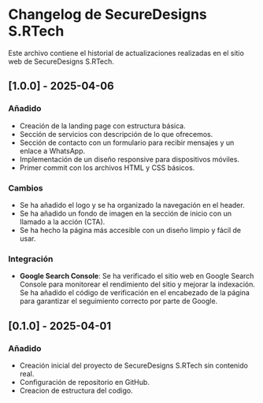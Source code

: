 # Changelog de SecureDesigns S.RTech

Este archivo contiene el historial de actualizaciones realizadas en el sitio web de SecureDesigns S.RTech.

## [1.0.0] - 2025-04-06
### Añadido
- Creación de la landing page con estructura básica.
- Sección de servicios con descripción de lo que ofrecemos.
- Sección de contacto con un formulario para recibir mensajes y un enlace a WhatsApp.
- Implementación de un diseño responsive para dispositivos móviles.
- Primer commit con los archivos HTML y CSS básicos.

### Cambios
- Se ha añadido el logo y se ha organizado la navegación en el header.
- Se ha añadido un fondo de imagen en la sección de inicio con un llamado a la acción (CTA).
- Se ha hecho la página más accesible con un diseño limpio y fácil de usar.

### Integración
- **Google Search Console**: Se ha verificado el sitio web en Google Search Console para monitorear el rendimiento del sitio y mejorar la indexación. Se ha añadido el código de verificación en el encabezado de la página para garantizar el seguimiento correcto por parte de Google.

## [0.1.0] - 2025-04-01
### Añadido
- Creación inicial del proyecto de SecureDesigns S.RTech sin contenido real.
- Configuración de repositorio en GitHub.
- Creacion de estructura del codigo.
